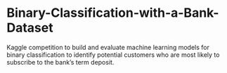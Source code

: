 # Binary-Classification-with-a-Bank-Dataset
Kaggle competition to build and evaluate machine learning models for binary classification to identify potential customers who are most likely to subscribe to the bank’s term deposit.
